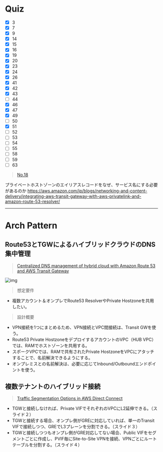 # Quiz

- [x] 3
- [x] 7
- [x] 9
- [x] 14
- [x] 15
- [x] 16
- [x] 19
- [x] 20
- [x] 23
- [x] 24
- [x] 26
- [x] 41
- [x] 42
- [x] 43
- [ ] 44
- [x] 46
- [x] 47
- [x] 49
- [ ] 50
- [x] 51
- [ ] 52
- [ ] 53
- [ ] 54
- [ ] 55
- [ ] 58
- [ ] 59
- [ ] 63

> [No.18](https://www.whizlabs.com/learn/course/aws-advanced-networking-speciality/195/quiz/59967/Practice/start)

プライベートホストゾーンのエイリアスレコードをなぜ、サービス名にする必要があるのか
https://aws.amazon.com/jp/blogs/networking-and-content-delivery/integrating-aws-transit-gateway-with-aws-privatelink-and-amazon-route-53-resolver/

***

# Arch Pattern
## Route53とTGWによるハイブリッドクラウドのDNS集中管理
> [Centralized DNS management of hybrid cloud with Amazon Route 53 and AWS Transit Gateway](https://aws.amazon.com/jp/blogs/networking-and-content-delivery/centralized-dns-management-of-hybrid-cloud-with-amazon-route-53-and-aws-transit-gateway/)

![img](https://d2908q01vomqb2.cloudfront.net/5b384ce32d8cdef02bc3a139d4cac0a22bb029e8/2019/05/03/image1-1.png)

> 想定要件
- 複数アカウント＆オンプレでRoute53 ResolverやPrivate Hostzoneを共用したい。

> 設計概要
- VPN接続を1つにまとめるため、VPN接続とVPC間接続は、Transit GWを使う。
- Route53 Private HostzoneをデプロイするアカウントのVPC（HUB VPC）では、RAMでホストゾーンを共用する。
- スポークVPCでは、RAMで共有されたPrivate HostzoneをVPCにアタッチすることで、名前解決できるようにする。
- オンプレミスとの名前解決は、必要に応じてInbound/Outboundエンドポイントを使う。

## 複数テナントのハイブリッド接続
> [Traffic Segmentation Options in AWS Direct Connect](https://d1.awsstatic.com/architecture-diagrams/ArchitectureDiagrams/traffic-segmentation-aws-direct-connect-ra.pdf)

- TGWと接続しなければ、Private VIFでそれぞれのVPCにL2延伸できる。（スライド２）
- TGWと接続する場合、オンプレ側がGREに対応していれば、単一のTransit VIFで接続しつつ、GREでL3プレーンを分割できる。（スライド３）
- TGWと接続しつつもオンプレ側がGRE対応してない場合、Public VIFをセグメントごとに作成し、PVIF毎にSite-to-Site VPNを接続、VPNごとにルートテーブルを分割する。（スライド４）

